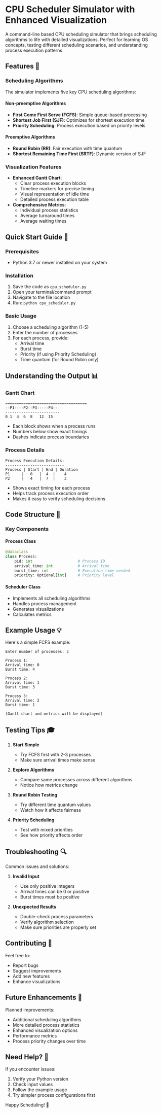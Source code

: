# CPU Scheduler Simulator with Enhanced Visualization

A command-line based CPU scheduling simulator that brings scheduling algorithms to life with detailed visualizations. Perfect for learning OS concepts, testing different scheduling scenarios, and understanding process execution patterns.

## Features 🚀

### Scheduling Algorithms
The simulator implements five key CPU scheduling algorithms:

#### Non-preemptive Algorithms
- **First Come First Serve (FCFS)**: Simple queue-based processing
- **Shortest Job First (SJF)**: Optimizes for shortest execution time
- **Priority Scheduling**: Process execution based on priority levels

#### Preemptive Algorithms
- **Round Robin (RR)**: Fair execution with time quantum
- **Shortest Remaining Time First (SRTF)**: Dynamic version of SJF

### Visualization Features
- **Enhanced Gantt Chart**:
  - Clear process execution blocks
  - Timeline markers for precise timing
  - Visual representation of idle time
  - Detailed process execution table
- **Comprehensive Metrics**:
  - Individual process statistics
  - Average turnaround times
  - Average waiting times

## Quick Start Guide 🎯

### Prerequisites
- Python 3.7 or newer installed on your system

### Installation
1. Save the code as `cpu_scheduler.py`
2. Open your terminal/command prompt
3. Navigate to the file location
4. Run: `python cpu_scheduler.py`

### Basic Usage
1. Choose a scheduling algorithm (1-5)
2. Enter the number of processes
3. For each process, provide:
   - Arrival time
   - Burst time
   - Priority (if using Priority Scheduling)
   - Time quantum (for Round Robin only)

## Understanding the Output 📊

### Gantt Chart
```
====================================
--P1----P2--P3-----P4--
------------------------
0 1  4  6  8   12  15
```
- Each block shows when a process runs
- Numbers below show exact timings
- Dashes indicate process boundaries

### Process Details
```
Process Execution Details:
--------------------------
Process | Start | End | Duration
P1     |   0   |  4  |    4
P2     |   4   |  7  |    3
```
- Shows exact timing for each process
- Helps track process execution order
- Makes it easy to verify scheduling decisions

## Code Structure 🔧

### Key Components

#### Process Class
```python
@dataclass
class Process:
    pid: int                    # Process ID
    arrival_time: int           # Arrival time
    burst_time: int             # Execution time needed
    priority: Optional[int]     # Priority level
```

#### Scheduler Class
- Implements all scheduling algorithms
- Handles process management
- Generates visualizations
- Calculates metrics

## Example Usage 💡

Here's a simple FCFS example:
```
Enter number of processes: 3

Process 1:
Arrival time: 0
Burst time: 4

Process 2:
Arrival time: 1
Burst time: 3

Process 3:
Arrival time: 2
Burst time: 1

[Gantt chart and metrics will be displayed]
```

## Testing Tips 🎓

1. **Start Simple**
   - Try FCFS first with 2-3 processes
   - Make sure arrival times make sense

2. **Explore Algorithms**
   - Compare same processes across different algorithms
   - Notice how metrics change

3. **Round Robin Testing**
   - Try different time quantum values
   - Watch how it affects fairness

4. **Priority Scheduling**
   - Test with mixed priorities
   - See how priority affects order

## Troubleshooting 🔍

Common issues and solutions:

1. **Invalid Input**
   - Use only positive integers
   - Arrival times can be 0 or positive
   - Burst times must be positive

2. **Unexpected Results**
   - Double-check process parameters
   - Verify algorithm selection
   - Make sure priorities are properly set

## Contributing 🤝

Feel free to:
- Report bugs
- Suggest improvements
- Add new features
- Enhance visualizations

## Future Enhancements 🚀

Planned improvements:
- Additional scheduling algorithms
- More detailed process statistics
- Enhanced visualization options
- Performance metrics
- Process priority changes over time

## Need Help? 💭

If you encounter issues:
1. Verify your Python version
2. Check input values
3. Follow the example usage
4. Try simpler process configurations first

Happy Scheduling! 🎉
